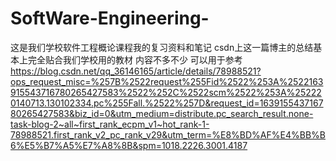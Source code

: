 # SoftWare-Engineering-
这是我们学校软件工程概论课程我的复习资料和笔记
csdn上这一篇博主的总结基本上完全贴合我们学校用的教材 内容不多不少 可以用于参考
https://blog.csdn.net/qq_36146165/article/details/78988521?ops_request_misc=%257B%2522request%255Fid%2522%253A%2522163915543716780265427583%2522%252C%2522scm%2522%253A%252220140713.130102334.pc%255Fall.%2522%257D&request_id=163915543716780265427583&biz_id=0&utm_medium=distribute.pc_search_result.none-task-blog-2~all~first_rank_ecpm_v1~hot_rank-1-78988521.first_rank_v2_pc_rank_v29&utm_term=%E8%BD%AF%E4%BB%B6%E5%B7%A5%E7%A8%8B&spm=1018.2226.3001.4187
